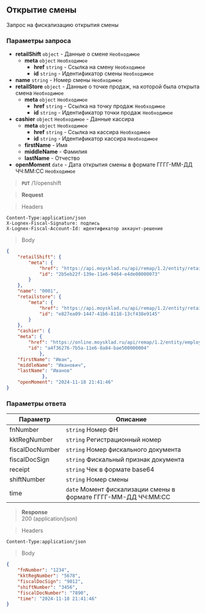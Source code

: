 ## Открытие смены

Запрос на фискализацию открытия смены

### Параметры запроса
+ **retailShift** `object` - Данные о смене `Необходимое`
    + **meta** `object` `Необходимое`
        + **href** `string` - Ссылка на смену `Необходимое`
        + **id** `string` - Идентификатор смены `Необходимое`
+ **name** `string` - Номер смены `Необходимое`
+ **retailStore** `object` - Данные о точке продаж, на которой была открыта смена `Необходимое`
    + **meta** `object` `Необходимое`
        + **href** `string` - Ссылка на точку продаж `Необходимое`
        + **id** `string` - Идентификатор точки продаж `Необходимое`
+ **cashier** `object` `Необходимое` - Данные кассира
    + **meta** `object` `Необходимое`
        + **href** `string` - Ссылка на кассира `Необходимое`
        + **id** `string` - Идентификатор кассира `Необходимое`
    + **firstName** - Имя
    + **middleName** - Фамилия
    + **lastName** - Отчество
+ **openMoment** `date` - Дата открытия смены в формате ГГГГ-ММ-ДД ЧЧ:ММ:СС `Необходимое`


> **`PUT`**
> /1/openshift

> **Request**

> Headers

```
Content-Type:application/json
X-Lognex-Fiscal-Signature: подпись
X-Lognex-Fiscal-Account-Id: идентификатор аккаунт-решение
```

> Body

```json
{
    "retailShift": {
        "meta": {
            "href": "https://api.moysklad.ru/api/remap/1.2/entity/retailshift/2b5eb22f-139e-11e6-9464-e4de00000073",
            "id": "2b5eb22f-139e-11e6-9464-e4de00000073"
        }
    },
    "name": "0001",
    "retailstore": {
        "meta": {
            "href": "https://api.moysklad.ru/api/remap/1.2/entity/retailstore/e827ea09-1447-41b6-8118-13cf438e9145",
            "id": "e827ea09-1447-41b6-8118-13cf438e9145"
        }
    },
    "cashier": {
    "meta": {
        "href": "https://online.moysklad.ru/api/remap/1.2/entity/employee/a4f36276-7b5a-11e6-8a84-bae500000004",
        "id": "a4f36276-7b5a-11e6-8a84-bae500000004"
            },
    "firstName": "Иван",
    "middleName": "Иванович",
    "lastName": "Иванов"
             },
    "openMoment": "2024-11-18 21:41:46"
}
```

### Параметры ответа
| Параметр        | Описание                                                       |
|-----------------|----------------------------------------------------------------|
| fnNumber        | `string` Номер ФН                                              |
| kktRegNumber    | `string` Регистрационный номер                                 |
| fiscalDocNumber | `string` Номер фискального документа                           |
| fiscalDocSign   | `string` Фискальный признак документа                          |
| receipt         | `string` Чек в формате base64                                  |
| shiftNumber     | `string` Номер смены                                           |
| time            | `date` Момент фискализации смены в формате ГГГГ-ММ-ДД ЧЧ:ММ:СС |

> **Response**   
> 200 (application/json)

> Headers

```
Content-Type:application/json
```

> Body

```json
{
    "fnNumber": "1234",
    "kktRegNumber": "5678",
    "fiscalDocSign": "9012",
    "shiftNumber": "3456",
    "fiscalDocNumber": "7890",
    "time": "2024-11-18 21:41:46"
}
```
